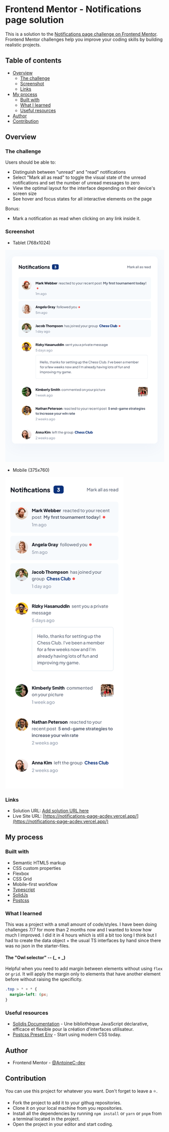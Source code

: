 # Frontend Mentor - Notifications page solution

This is a solution to the [Notifications page challenge on Frontend Mentor](https://www.frontendmentor.io/challenges/notifications-page-DqK5QAmKbC). Frontend Mentor challenges help you improve your coding skills by building realistic projects.

## Table of contents

- [Overview](#overview)
  - [The challenge](#the-challenge)
  - [Screenshot](#screenshot)
  - [Links](#links)
- [My process](#my-process)
  - [Built with](#built-with)
  - [What I learned](#what-i-learned)
  - [Useful resources](#useful-resources)
- [Author](#author)
- [Contribution](#contribution)

## Overview

### The challenge

Users should be able to:

- Distinguish between "unread" and "read" notifications
- Select "Mark all as read" to toggle the visual state of the unread notifications and set the number of unread messages to zero
- View the optimal layout for the interface depending on their device's screen size
- See hover and focus states for all interactive elements on the page

Bonus:

- Mark a notification as read when clicking on any link inside it.

### Screenshot

- Tablet (768x1024)

![Fullpage Tablet](./fullpage-tablet-min.png)

- Mobile (375x760)

![Fullpage Mobile](./fullpage-mobile-min.png)

### Links

- Solution URL: [Add solution URL here](https://your-solution-url.com)
- Live Site URL: [https://notifications-page-acdev.vercel.app/](https://notifications-page-acdev.vercel.app/)

## My process

### Built with

- Semantic HTML5 markup
- CSS custom properties
- Flexbox
- CSS Grid
- Mobile-first workflow
- [Typescript](https://www.typescriptlang.org/)
- [SolidJs](https://www.solidjs.com/)
- [Postcss](https://postcss.org/)

### What I learned

This was a project with a small amount of code/styles. I have been doing challenges 7/7 for more than 2 months now and I wanted to know how much I improved. I did it in 4 hours which is still a bit too long I think but I had to create the data object + the usual TS interfaces by hand since there was no json in the starter-files.

#### The "Owl selector" -- (_ + _)

Helpful when you need to add margin between elements without using `flex` or `grid`. It will apply the margin only to elements that have another element before without raising the specificity.

```css
.top > * + * {
  margin-left: 6px;
}
```

### Useful resources

- [Solidjs Documentation](https://www.solidjs.com/docs/latest/api) - Une bibliothèque JavaScript déclarative, efficace et flexible pour la création d'interfaces utilisateur.
- [Postcss Preset Env](https://preset-env.cssdb.org/) - Start using modern CSS today.

## Author

- Frontend Mentor - [@AntoineC-dev](https://www.frontendmentor.io/profile/AntoineC-dev)

## Contribution

You can use this project for whatever you want. Don't forget to leave a ⭐.

- Fork the project to add it to your githug repositories.
- Clone it on your local machine from you repositories.
- Install all the dependencies by running `npm install` or `yarn` or `pnpm` from a terminal located in the project.
- Open the project in your editor and start coding.
